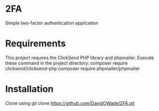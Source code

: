 # 2FA

Simple two-factor authentication application

# Requirements

This project requires the ClickSend PHP library and phpmailer. Execute these command in the project directory:
  composer require clicksend/clicksend-php
  composer require phpmailer/phpmailer

# Installation

Clone using
  git clone https://github.com/DavidOWade/2FA.git
